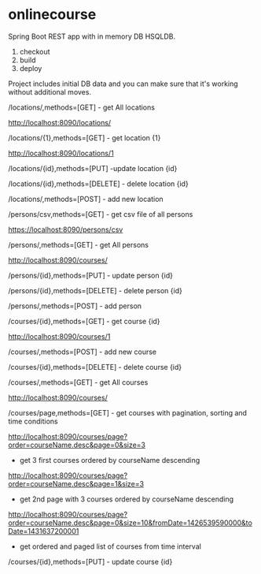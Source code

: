 # onlinecourse
Spring Boot REST app with in memory DB HSQLDB.

1. checkout
2. build
3. deploy


Project includes initial DB data and you can make sure that it's working without additional moves.

/locations/,methods=[GET] - get All locations <div />
[http://localhost:8090/locations/](http://localhost:8090/locations/) <div />

/locations/{1},methods=[GET] - get location {1} <div />
[http://localhost:8090/locations/1](http://localhost:8090/locations/1) <div />

/locations/{id},methods=[PUT] -update location {id} <div />

/locations/{id},methods=[DELETE] - delete location {id} <div />

/locations/,methods=[POST] - add new location <div />

/persons/csv,methods=[GET] - get csv file of all persons <div />
[https://localhost:8090/persons/csv](https://localhost:8090/persons/csv) <div />

/persons/,methods=[GET] - get All persons <div />
[http://localhost:8090/courses/](http://localhost:8090/courses/) <div />

/persons/{id},methods=[PUT] - update person {id} <div />

/persons/{id},methods=[DELETE] - delete person {id} <div />

/persons/,methods=[POST] - add person <div />

/courses/{id},methods=[GET] - get course {id} <div />
[http://localhost:8090/courses/1](http://localhost:8090/courses/1) <div />

/courses/,methods=[POST] - add new course <div />

/courses/{id},methods=[DELETE] - delete course {id} <div />

/courses/,methods=[GET] - get All courses <div />
[http://localhost:8090/courses/](http://localhost:8090/courses/)

/courses/page,methods=[GET] - get courses with pagination, sorting and time conditions <div />
[http://localhost:8090/courses/page?order=courseName.desc&page=0&size=3](http://localhost:8090/courses/page?order=courseName.desc&page=0&size=3) 
- get 3 first courses ordered by courseName descending <div />

[http://localhost:8090/courses/page?order=courseName.desc&page=1&size=3](http://localhost:8090/courses/page?order=courseName.desc&page=1&size=3) 
- get 2nd page with 3 courses ordered by courseName descending <div />

[http://localhost:8090/courses/page?order=courseName.desc&page=0&size=10&fromDate=1426539590000&toDate=1431637200001](http://localhost:8090/courses/page?order=courseName.desc&page=0&size=10&fromDate=1426539590000&toDate=1431637200001) 
- get ordered and paged list of courses from time interval <div />

/courses/{id},methods=[PUT] - update course {id} <div />

